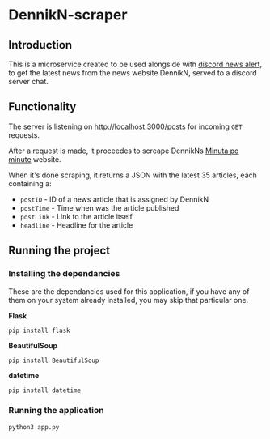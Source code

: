 # DennikN-scraper
## Introduction
This is a microservice created to be used alongside with [discord news alert](https://github.com/f1lrotto/news-from-dennik-n-discord-alert), to get the latest news from the news website DennikN, served to a discord server chat. 

## Functionality
The server is listening on [http://localhost:3000/posts](http://localhost:3000/posts) for incoming `GET` requests.

After a request is made, it proceedes to screape DennikNs [Minuta po minute](https://dennikn.sk/minuta) website. 

When it's done scraping, it returns a JSON with the latest 35 articles, each containing a:
- `postID` - ID of a news article that is assigned by DennikN
- `postTime` - Time when was the article published
- `postLink` - Link to the article itself
- `headline` - Headline for the article

## Running the project

### Installing the dependancies
These are the dependancies used for this application, if you have any of them on your system already installed, you may skip that particular one.

**Flask**
```
pip install flask
```
**BeautifulSoup**
```
pip install BeautifulSoup
```
**datetime**
```
pip install datetime
```
### Running the application
```
python3 app.py
```
